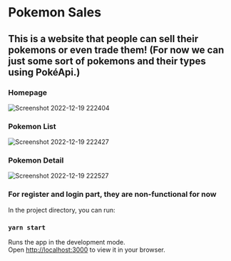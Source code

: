 
# Pokemon Sales
## This is a website that people can sell their pokemons or even trade them! (For now we can just some sort of pokemons and their types using PokéApi.)

### Homepage
![Screenshot 2022-12-19 222404](https://user-images.githubusercontent.com/64234211/208504801-c93744ca-28d7-4de5-8914-9057a5346903.png)

### Pokemon List
![Screenshot 2022-12-19 222427](https://user-images.githubusercontent.com/64234211/208504919-f7152a2a-2050-4391-a216-9e4bd6c3ec95.png)

### Pokemon Detail
![Screenshot 2022-12-19 222527](https://user-images.githubusercontent.com/64234211/208504942-a4bc37da-2a6c-499d-b4d4-103d9fe41e9c.png)

### For register and login part, they are non-functional for now

In the project directory, you can run:

### `yarn start`
Runs the app in the development mode.\
Open [http://localhost:3000](http://localhost:3000) to view it in your browser.
